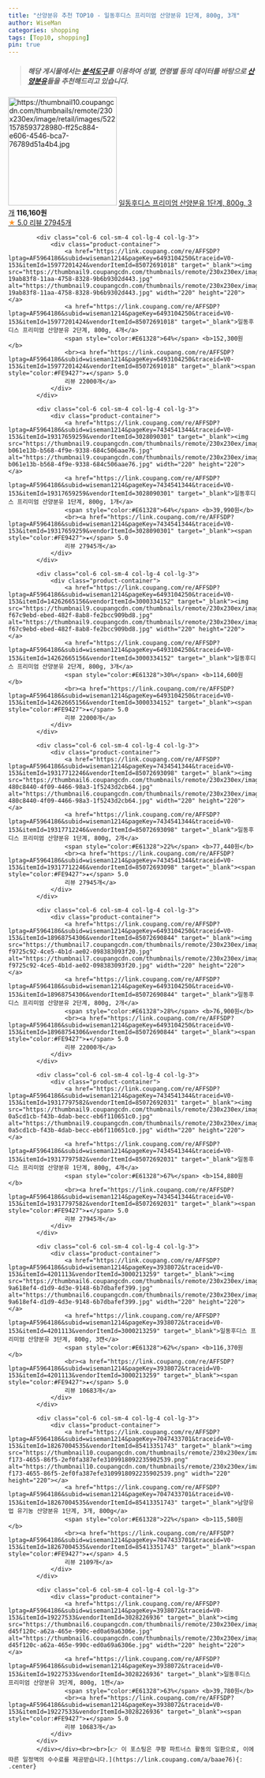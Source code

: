 ```yaml
---
title: "산양분유 추천 TOP10 - 일동후디스 프리미엄 산양분유 1단계, 800g, 3개"
author: WiseMan
categories: shopping
tags: [Top10, shopping]
pin: true
---
```


> ##### 해당 게시물에서는 [**분석도구**](https://itemscout.io/)를 이용하여 **성별**, **연령별** 등의 데이터를 바탕으로 [**산양분유**](https://link.coupang.com/a/baae76)들을 추천해드리고 있습니다.
<div class="container"><div class="row">
            <div class="col-6 col-sm-4 col-lg-4 col-lg-3">
                <div class="product-container">
                    <a href="https://link.coupang.com/re/AFFSDP?lptag=AF5964186&subid=wiseman1214&pageKey=7434541344&traceid=V0-153&itemId=19317728836&vendorItemId=3000213257" target="_blank"><img src="https://thumbnail10.coupangcdn.com/thumbnails/remote/230x230ex/image/retail/images/5221578593728980-ff25c884-e606-4546-bca7-76789d51a4b4.jpg" alt="https://thumbnail10.coupangcdn.com/thumbnails/remote/230x230ex/image/retail/images/5221578593728980-ff25c884-e606-4546-bca7-76789d51a4b4.jpg" width="220" height="220"></a>
                    <a href="https://link.coupang.com/re/AFFSDP?lptag=AF5964186&subid=wiseman1214&pageKey=7434541344&traceid=V0-153&itemId=19317728836&vendorItemId=3000213257" target="_blank">일동후디스 프리미엄 산양분유 1단계, 800g, 3개</a>
                    <span style="color:#E61328"></span> <b>116,160원</b>
                    <br><a href="https://link.coupang.com/re/AFFSDP?lptag=AF5964186&subid=wiseman1214&pageKey=7434541344&traceid=V0-153&itemId=19317728836&vendorItemId=3000213257" target="_blank"><span style="color:#FE9427">★</span> 5.0
                    리뷰 27945개</a>
                </div>
            </div>
            
            <div class="col-6 col-sm-4 col-lg-4 col-lg-3">
                <div class="product-container">
                    <a href="https://link.coupang.com/re/AFFSDP?lptag=AF5964186&subid=wiseman1214&pageKey=6493104250&traceid=V0-153&itemId=15977201424&vendorItemId=85072691018" target="_blank"><img src="https://thumbnail9.coupangcdn.com/thumbnails/remote/230x230ex/image/retail/images/2010429135420965-19ab83f8-11aa-4758-8328-9b6b9302d443.jpg" alt="https://thumbnail9.coupangcdn.com/thumbnails/remote/230x230ex/image/retail/images/2010429135420965-19ab83f8-11aa-4758-8328-9b6b9302d443.jpg" width="220" height="220"></a>
                    <a href="https://link.coupang.com/re/AFFSDP?lptag=AF5964186&subid=wiseman1214&pageKey=6493104250&traceid=V0-153&itemId=15977201424&vendorItemId=85072691018" target="_blank">일동후디스 프리미엄 산양분유 2단계, 800g, 4개</a>
                    <span style="color:#E61328">64%</span> <b>152,300원</b>
                    <br><a href="https://link.coupang.com/re/AFFSDP?lptag=AF5964186&subid=wiseman1214&pageKey=6493104250&traceid=V0-153&itemId=15977201424&vendorItemId=85072691018" target="_blank"><span style="color:#FE9427">★</span> 5.0
                    리뷰 22000개</a>
                </div>
            </div>
            
            <div class="col-6 col-sm-4 col-lg-4 col-lg-3">
                <div class="product-container">
                    <a href="https://link.coupang.com/re/AFFSDP?lptag=AF5964186&subid=wiseman1214&pageKey=7434541344&traceid=V0-153&itemId=19317659259&vendorItemId=3028090301" target="_blank"><img src="https://thumbnail9.coupangcdn.com/thumbnails/remote/230x230ex/image/retail/images/2963616283033425-b061e13b-b568-4f9e-9338-684c506aae76.jpg" alt="https://thumbnail9.coupangcdn.com/thumbnails/remote/230x230ex/image/retail/images/2963616283033425-b061e13b-b568-4f9e-9338-684c506aae76.jpg" width="220" height="220"></a>
                    <a href="https://link.coupang.com/re/AFFSDP?lptag=AF5964186&subid=wiseman1214&pageKey=7434541344&traceid=V0-153&itemId=19317659259&vendorItemId=3028090301" target="_blank">일동후디스 프리미엄 산양분유 1단계, 800g, 1개</a>
                    <span style="color:#E61328">64%</span> <b>39,990원</b>
                    <br><a href="https://link.coupang.com/re/AFFSDP?lptag=AF5964186&subid=wiseman1214&pageKey=7434541344&traceid=V0-153&itemId=19317659259&vendorItemId=3028090301" target="_blank"><span style="color:#FE9427">★</span> 5.0
                    리뷰 27945개</a>
                </div>
            </div>
            
            <div class="col-6 col-sm-4 col-lg-4 col-lg-3">
                <div class="product-container">
                    <a href="https://link.coupang.com/re/AFFSDP?lptag=AF5964186&subid=wiseman1214&pageKey=6493104250&traceid=V0-153&itemId=14262665156&vendorItemId=3000334152" target="_blank"><img src="https://thumbnail9.coupangcdn.com/thumbnails/remote/230x230ex/image/retail/images/4533508908293778-f67c9ebd-ebed-482f-8ab8-fe2bcc909bd8.jpg" alt="https://thumbnail9.coupangcdn.com/thumbnails/remote/230x230ex/image/retail/images/4533508908293778-f67c9ebd-ebed-482f-8ab8-fe2bcc909bd8.jpg" width="220" height="220"></a>
                    <a href="https://link.coupang.com/re/AFFSDP?lptag=AF5964186&subid=wiseman1214&pageKey=6493104250&traceid=V0-153&itemId=14262665156&vendorItemId=3000334152" target="_blank">일동후디스 프리미엄 산양분유 2단계, 800g, 3개</a>
                    <span style="color:#E61328">30%</span> <b>114,600원</b>
                    <br><a href="https://link.coupang.com/re/AFFSDP?lptag=AF5964186&subid=wiseman1214&pageKey=6493104250&traceid=V0-153&itemId=14262665156&vendorItemId=3000334152" target="_blank"><span style="color:#FE9427">★</span> 5.0
                    리뷰 22000개</a>
                </div>
            </div>
            
            <div class="col-6 col-sm-4 col-lg-4 col-lg-3">
                <div class="product-container">
                    <a href="https://link.coupang.com/re/AFFSDP?lptag=AF5964186&subid=wiseman1214&pageKey=7434541344&traceid=V0-153&itemId=19317712246&vendorItemId=85072693098" target="_blank"><img src="https://thumbnail6.coupangcdn.com/thumbnails/remote/230x230ex/image/retail/images/4275611785710874-480c8440-4f09-4466-98a3-1f5243d2cb64.jpg" alt="https://thumbnail6.coupangcdn.com/thumbnails/remote/230x230ex/image/retail/images/4275611785710874-480c8440-4f09-4466-98a3-1f5243d2cb64.jpg" width="220" height="220"></a>
                    <a href="https://link.coupang.com/re/AFFSDP?lptag=AF5964186&subid=wiseman1214&pageKey=7434541344&traceid=V0-153&itemId=19317712246&vendorItemId=85072693098" target="_blank">일동후디스 프리미엄 산양분유 1단계, 800g, 2개</a>
                    <span style="color:#E61328">22%</span> <b>77,440원</b>
                    <br><a href="https://link.coupang.com/re/AFFSDP?lptag=AF5964186&subid=wiseman1214&pageKey=7434541344&traceid=V0-153&itemId=19317712246&vendorItemId=85072693098" target="_blank"><span style="color:#FE9427">★</span> 5.0
                    리뷰 27945개</a>
                </div>
            </div>
            
            <div class="col-6 col-sm-4 col-lg-4 col-lg-3">
                <div class="product-container">
                    <a href="https://link.coupang.com/re/AFFSDP?lptag=AF5964186&subid=wiseman1214&pageKey=6493104250&traceid=V0-153&itemId=18968754306&vendorItemId=85072690844" target="_blank"><img src="https://thumbnail7.coupangcdn.com/thumbnails/remote/230x230ex/image/retail/images/962698753916243-f9725c92-4ce5-4b1d-ae02-098383093f20.jpg" alt="https://thumbnail7.coupangcdn.com/thumbnails/remote/230x230ex/image/retail/images/962698753916243-f9725c92-4ce5-4b1d-ae02-098383093f20.jpg" width="220" height="220"></a>
                    <a href="https://link.coupang.com/re/AFFSDP?lptag=AF5964186&subid=wiseman1214&pageKey=6493104250&traceid=V0-153&itemId=18968754306&vendorItemId=85072690844" target="_blank">일동후디스 프리미엄 산양분유 2단계, 800g, 2개</a>
                    <span style="color:#E61328">28%</span> <b>76,900원</b>
                    <br><a href="https://link.coupang.com/re/AFFSDP?lptag=AF5964186&subid=wiseman1214&pageKey=6493104250&traceid=V0-153&itemId=18968754306&vendorItemId=85072690844" target="_blank"><span style="color:#FE9427">★</span> 5.0
                    리뷰 22000개</a>
                </div>
            </div>
            
            <div class="col-6 col-sm-4 col-lg-4 col-lg-3">
                <div class="product-container">
                    <a href="https://link.coupang.com/re/AFFSDP?lptag=AF5964186&subid=wiseman1214&pageKey=7434541344&traceid=V0-153&itemId=19317797582&vendorItemId=85072692031" target="_blank"><img src="https://thumbnail9.coupangcdn.com/thumbnails/remote/230x230ex/image/retail/images/4275555985823034-0a5cd1cb-f43b-4dab-becc-eb6f110651c0.jpg" alt="https://thumbnail9.coupangcdn.com/thumbnails/remote/230x230ex/image/retail/images/4275555985823034-0a5cd1cb-f43b-4dab-becc-eb6f110651c0.jpg" width="220" height="220"></a>
                    <a href="https://link.coupang.com/re/AFFSDP?lptag=AF5964186&subid=wiseman1214&pageKey=7434541344&traceid=V0-153&itemId=19317797582&vendorItemId=85072692031" target="_blank">일동후디스 프리미엄 산양분유 1단계, 800g, 4개</a>
                    <span style="color:#E61328">67%</span> <b>154,880원</b>
                    <br><a href="https://link.coupang.com/re/AFFSDP?lptag=AF5964186&subid=wiseman1214&pageKey=7434541344&traceid=V0-153&itemId=19317797582&vendorItemId=85072692031" target="_blank"><span style="color:#FE9427">★</span> 5.0
                    리뷰 27945개</a>
                </div>
            </div>
            
            <div class="col-6 col-sm-4 col-lg-4 col-lg-3">
                <div class="product-container">
                    <a href="https://link.coupang.com/re/AFFSDP?lptag=AF5964186&subid=wiseman1214&pageKey=3938072&traceid=V0-153&itemId=4201113&vendorItemId=3000213259" target="_blank"><img src="https://thumbnail6.coupangcdn.com/thumbnails/remote/230x230ex/image/retail/images/3228186192321179-9a618ef4-d1d9-4d3e-9148-6b7dbafef399.jpg" alt="https://thumbnail6.coupangcdn.com/thumbnails/remote/230x230ex/image/retail/images/3228186192321179-9a618ef4-d1d9-4d3e-9148-6b7dbafef399.jpg" width="220" height="220"></a>
                    <a href="https://link.coupang.com/re/AFFSDP?lptag=AF5964186&subid=wiseman1214&pageKey=3938072&traceid=V0-153&itemId=4201113&vendorItemId=3000213259" target="_blank">일동후디스 프리미엄 산양분유 3단계, 800g, 3캔</a>
                    <span style="color:#E61328">62%</span> <b>116,370원</b>
                    <br><a href="https://link.coupang.com/re/AFFSDP?lptag=AF5964186&subid=wiseman1214&pageKey=3938072&traceid=V0-153&itemId=4201113&vendorItemId=3000213259" target="_blank"><span style="color:#FE9427">★</span> 5.0
                    리뷰 10683개</a>
                </div>
            </div>
            
            <div class="col-6 col-sm-4 col-lg-4 col-lg-3">
                <div class="product-container">
                    <a href="https://link.coupang.com/re/AFFSDP?lptag=AF5964186&subid=wiseman1214&pageKey=7047433701&traceid=V0-153&itemId=18267004535&vendorItemId=85413351743" target="_blank"><img src="https://thumbnail10.coupangcdn.com/thumbnails/remote/230x230ex/image/retail/images/ef21d190-f173-4655-86f5-2ef0fa387efe3109918092235902539.png" alt="https://thumbnail10.coupangcdn.com/thumbnails/remote/230x230ex/image/retail/images/ef21d190-f173-4655-86f5-2ef0fa387efe3109918092235902539.png" width="220" height="220"></a>
                    <a href="https://link.coupang.com/re/AFFSDP?lptag=AF5964186&subid=wiseman1214&pageKey=7047433701&traceid=V0-153&itemId=18267004535&vendorItemId=85413351743" target="_blank">남양유업 유기농 산양분유 1단계, 3개, 800g</a>
                    <span style="color:#E61328">22%</span> <b>115,580원</b>
                    <br><a href="https://link.coupang.com/re/AFFSDP?lptag=AF5964186&subid=wiseman1214&pageKey=7047433701&traceid=V0-153&itemId=18267004535&vendorItemId=85413351743" target="_blank"><span style="color:#FE9427">★</span> 4.5
                    리뷰 2109개</a>
                </div>
            </div>
            
            <div class="col-6 col-sm-4 col-lg-4 col-lg-3">
                <div class="product-container">
                    <a href="https://link.coupang.com/re/AFFSDP?lptag=AF5964186&subid=wiseman1214&pageKey=3938072&traceid=V0-153&itemId=19227533&vendorItemId=3028226936" target="_blank"><img src="https://thumbnail6.coupangcdn.com/thumbnails/remote/230x230ex/image/retail/images/2802453131275906-d45f120c-a62a-465e-990c-ed0a69a6306e.jpg" alt="https://thumbnail6.coupangcdn.com/thumbnails/remote/230x230ex/image/retail/images/2802453131275906-d45f120c-a62a-465e-990c-ed0a69a6306e.jpg" width="220" height="220"></a>
                    <a href="https://link.coupang.com/re/AFFSDP?lptag=AF5964186&subid=wiseman1214&pageKey=3938072&traceid=V0-153&itemId=19227533&vendorItemId=3028226936" target="_blank">일동후디스 프리미엄 산양분유 3단계, 800g, 1캔</a>
                    <span style="color:#E61328">63%</span> <b>39,780원</b>
                    <br><a href="https://link.coupang.com/re/AFFSDP?lptag=AF5964186&subid=wiseman1214&pageKey=3938072&traceid=V0-153&itemId=19227533&vendorItemId=3028226936" target="_blank"><span style="color:#FE9427">★</span> 5.0
                    리뷰 10683개</a>
                </div>
            </div>
            </div></div><br><br>[👉 이 포스팅은 쿠팡 파트너스 활동의 일환으로, 이에 따른 일정액의 수수료를 제공받습니다.](https://link.coupang.com/a/baae76){: .center}